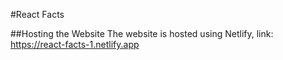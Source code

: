 #React Facts

##Hosting the Website
The website is hosted using Netlify, link: https://react-facts-1.netlify.app
